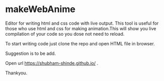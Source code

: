 # makeWebAnime
Editor for writing html and css code with live output.
This tool is useful for those who use html and css for making animation.This will show you live compilation of your code so you dose not need to reload.

To start writing code just clone the repo and open HTML file in browser.

Suggestion is to be add.

Open url https://shubham-shinde.github.io/ .

Thankyou.
